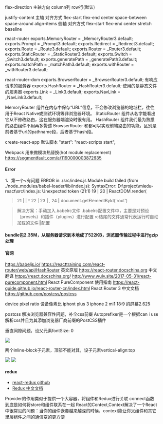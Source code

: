 flex-direction 主轴方向 column列 row行(默认)

justify-content 主轴 对齐方式 flex-start flex-end center space-between space-around
align-items 侧轴 对齐方式 flex-start flex-end center stretch baseline

react-router
exports.MemoryRouter = _MemoryRouter3.default;
exports.Prompt = _Prompt3.default;
exports.Redirect = _Redirect3.default;
exports.Route = _Route3.default;
exports.Router = _Router3.default;
exports.StaticRouter = _StaticRouter3.default;
exports.Switch = _Switch3.default;
exports.generatePath = _generatePath3.default;
exports.matchPath = _matchPath3.default;
exports.withRouter = _withRouter3.default;

react-router-dom
exports.BrowserRouter = _BrowserRouter3.default; 有响应请求的服务器
exports.HashRouter = _HashRouter3.default; 使用的是静态文件的服务器
exports.Link = _Link3.default;
exports.NavLink = _NavLink3.default;

MemoryRouter 组件在内存中保存“URL”信息，不会修改浏览器的地址栏，往往用于React Native或测试环境等非浏览器环境。
StaticRouter 组件从名字能看出它从不修改路由，这在服务器端渲染时很有用。
HashRouter 组件我们最为熟悉的路由组件不用再多赘述
BrowserRouter
<BrowserRouter>和<HashRouter>都可以实现前端路由的功能，区别是前者基于url的pathname段，后者基于hash段。

create-react-app 默认脚本
 "start": "react-scripts start",
 
Webpack 用来做模块热替换(hot module replacement)
https://segmentfault.com/a/1190000003872635

#### Error
1、第一个<有问题
ERROR in ./src/index.js
Module build failed (from ./node_modules/babel-loader/lib/index.js):
SyntaxError: D:\project\miedu-react\src\index.js: Unexpected token (21:1)
  19 |
  20 | ReactDOM.render(
> 21 |  <HashRouter>
     |  ^
  22 |          <App/>
  23 |  </HashRouter>,
  24 |  document.getElementById('root')
  
>解决方案：手动加入.babelrc文件
.babelrc配置文件中，主要是对预设（presets）和插件（plugins）进行配置
rc结尾的文件通常代表运行时自动加载的文件||配置

#### bundle包2.35M，从服务器请求到本地成了522KB，浏览器传输过程中进行gzip处理

#### 官网
https://babeljs.io/
https://reacttraining.com/react-router/web/api/HashRouter 英文原版
https://react-router.docschina.org 中文翻译
https://react.docschina.org/
http://www.wulv.site/2017-05-31/react-purecomponent.html React PureComponent 使用指南
https://react-guide.github.io/react-router-cn/index.html React Router 3 中文文档
https://github.com/postcss/postcss

device pixel ratio 设备像素比 
iphont plus 3 
iphone 2
mi1
18:9 的屏幕2.625

postcss 解决浏览器兼容性问题，补全css前缀
Autoprefixer是一个根据can i use解析css并且为其添加浏览器厂商前缀的PostCSS插件

垂直间隙问题，设父元素fontSize: 0
<div style={{fontSize: 0}}>
	<img src={require('./img/home/exam.png')} />
	<div style={{width: "2rem",height: "2rem", background: "#ff6700"}}></div>
</div>

两个inline-block子元素，顶部不能对其，设子元素vertical-align:top
<div>
	<Link to="search"><img className="search" src={require('./img/home/search.png')} /></Link>
	<Link to="notice"><img className="message" src={require('./img/home/message.png')} /></Link>
</div>


#### redux
- [react-redux github](https://github.com/reduxjs/react-redux/blob/master/docs/api.md)
- [Redux 中文文档](https://www.redux.org.cn/)

Provider的作用类似于提供一个大容器，将组件和Redux进行关联
connect函数到底是如何将store和组件联系在一起
React的Context,Context解决了一个React中很常见的问题：当你的组件嵌套越来越深的时候，context能让你父组件和其它里层组件之间的通信变的更方便

